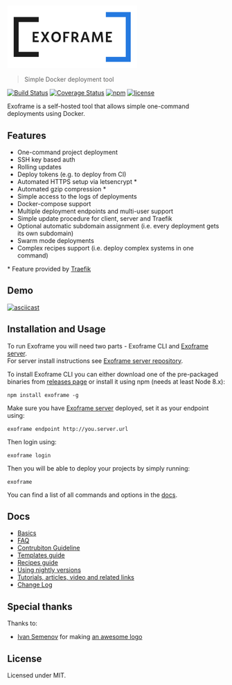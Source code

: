 <img alt="Exoframe" src="./logo/png/exo_blue.png" width="300">

> Simple Docker deployment tool

[![Build Status](https://travis-ci.org/exoframejs/exoframe.svg?branch=master)](https://travis-ci.org/exoframejs/exoframe)
[![Coverage Status](https://coveralls.io/repos/github/exoframejs/exoframe/badge.svg?branch=master)](https://coveralls.io/github/exoframejs/exoframe?branch=master)
[![npm](https://img.shields.io/npm/v/exoframe.svg)](https://www.npmjs.com/package/exoframe)
[![license](https://img.shields.io/github/license/mashape/apistatus.svg?maxAge=2592000)](https://opensource.org/licenses/MIT)

Exoframe is a self-hosted tool that allows simple one-command deployments using Docker.

## Features

* One-command project deployment
* SSH key based auth
* Rolling updates
* Deploy tokens (e.g. to deploy from CI)
* Automated HTTPS setup via letsencrypt \*
* Automated gzip compression \*
* Simple access to the logs of deployments
* Docker-compose support
* Multiple deployment endpoints and multi-user support
* Simple update procedure for client, server and Traefik
* Optional automatic subdomain assignment (i.e. every deployment gets its own subdomain)
* Swarm mode deployments
* Complex recipes support (i.e. deploy complex systems in one command)

\* Feature provided by [Traefik](https://traefik.io/)

## Demo

[![asciicast](https://asciinema.org/a/129255.png)](https://asciinema.org/a/129255)

## Installation and Usage

To run Exoframe you will need two parts - Exoframe CLI and [Exoframe server](https://github.com/exoframejs/exoframe-server).  
For server install instructions see [Exoframe server repository](https://github.com/exoframejs/exoframe-server).

To install Exoframe CLI you can either download one of the pre-packaged binaries from [releases page](https://github.com/exoframejs/exoframe/releases) or install it using npm (needs at least Node 8.x):

```
npm install exoframe -g
```

Make sure you have [Exoframe server](https://github.com/exoframejs/exoframe-server) deployed, set it as your endpoint using:

```
exoframe endpoint http://you.server.url
```

Then login using:

```
exoframe login
```

Then you will be able to deploy your projects by simply running:

```
exoframe
```

You can find a list of all commands and options in the [docs](./docs/README.md).

## Docs

* [Basics](docs/Basics.md)
* [FAQ](docs/FAQ.md)
* [Contrubiton Guideline](docs/Contributing.md)
* [Templates guide](docs/TemplatesGuide.md)
* [Recipes guide](docs/RecipesGuide.md)
* [Using nightly versions](docs/Nightly.md)
* [Tutorials, articles, video and related links](docs/Links.md)
* [Change Log](CHANGELOG.md)

## Special thanks

Thanks to:

* [Ivan Semenov](https://www.behance.net/ivan_semenov) for making [an awesome logo](./logo/README.md)

## License

Licensed under MIT.
